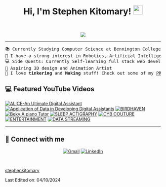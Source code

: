 <h1 align="center">
Hi, I'm Stephen Kitomary!
	<a href="https://github.com/StephenKitomary" target="_self">
		<img src="https://media.giphy.com/media/hvRJCLFzcasrR4ia7z/giphy.gif" width="30">
	</a>
</h1>

<br/>
<p align="center">
	<a href="https://github.com/StephenKitomary">
		<img src="https://readme-typing-svg.herokuapp.com?font=Fira+Code&pause=1000&center=true&width=435&lines=Computer+Science+Student;Maker+and+Tinkerer;3D+Art+Lover!">
	</a>
</p>

<hr>

<pre>
📚 Currently Studying Computer Science at Bennington College
📝 I have a strong interest in Robotics, Artificial Intelligence, Industrial Designs and Fabrication
💻 Side Quests: Currently Self-learning full stack web development, AI and ML concepts
🎨 Aspiring 3D design and Animation Artist
🤔 I love <b>tinkering</b> and <b>Making</b> stuff! Check out some of my <a href="https://techmasterevent.com/stephen.kitomary" target="_blank">PROJECTS!</a>
</pre>
## 💻 Featured YouTube Videos
<!-- BEGIN YOUTUBE-CARDS -->
[![ALICE-An Ultimate Digital Assistant](https://ytcards.demolab.com/?id=Jqj4ZOpHNk0&title=ALICE+-+An+Ultimate+digital+Assistant&lang=en&background_color=%230d1117&title_color=%23ffffff&stats_color=%23dedede&max_title_lines=1&width=250&border_radius=5&duration=436 "ALICE- An Ultimate Digital Assistant")](https://youtu.be/Jqj4ZOpHNk0)
[![Application of Data in Developing Digital Assistants](https://ytcards.demolab.com/?id=PjfCnPEYg24&title=Application+of+Data+in+Developing+digital+Assistants&lang=en&background_color=%230d1117&title_color=%23ffffff&stats_color=%23dedede&max_title_lines=1&width=250&border_radius=5&duration=436 "Application of Data in Developing digital Assistants")](https://youtu.be/PjfCnPEYg24)
[![BIRDHAVEN](https://ytcards.demolab.com/?id=9laVmALRFxA&title=BIRDHAVEN&lang=en&timestamp=1721941703&background_color=%230d1117&title_color=%23ffffff&stats_color=%23dedede&max_title_lines=1&width=250&border_radius=5 "BIRDHAVENr")](https://www.youtube.com/watch?v=CR0Vb_syjkM)
[![Beky  A piano Tutor](https://ytcards.demolab.com/?id=CR0Vb_syjkM&title=Beky++A+piano+Tutor&lang=en&timestamp=1721941703&background_color=%230d1117&title_color=%23ffffff&stats_color=%23dedede&max_title_lines=1&width=250&border_radius=5 "Beky  A piano Tutor")](https://www.youtube.com/watch?v=CR0Vb_syjkM)
[![SLEEP ACTIGRAPHY](https://ytcards.demolab.com/?id=OKCVQZ7DdfY&title=SLEEP+ACTIGRAPHY&lang=en&timestamp=1726826655&background_color=%230d1117&title_color=%23ffffff&stats_color=%23dedede&max_title_lines=1&width=250&border_radius=5 "SLEEP ACTIGRAPHY")](https://www.youtube.com/watch?v=OKCVQZ7DdfY)
[![CYB COUTURE](https://ytcards.demolab.com/?id=eUhtVbehtGg&title=CYB+COUTURE&lang=en&timestamp=1713556792&background_color=%230d1117&title_color=%23ffffff&stats_color=%23dedede&max_title_lines=1&width=250&border_radius=5 "CYB COUTURE")](https://www.youtube.com/watch?v=eUhtVbehtGg)
[![ENTERTAINMENT](https://ytcards.demolab.com/?id=9JZ9R_C8-XU&title=ENTERTAINMENT&lang=en&timestamp=1726826663&background_color=%230d1117&title_color=%23ffffff&stats_color=%23dedede&max_title_lines=1&width=250&border_radius=5 "ENTERTAINMENT")](https://www.youtube.com/watch?v=9JZ9R_C8-XU)
[![DATA STREAMING](https://ytcards.demolab.com/?id=b7Cp_K2Z_jU&title=DATA+STREAMING&lang=en&timestamp=1726826658&background_color=%230d1117&title_color=%23ffffff&stats_color=%23dedede&max_title_lines=1&width=250&border_radius=5 "DATA STREAMING")](https://www.youtube.com/watch?v=b7Cp_K2Z_jU)





<!-- END YOUTUBE-CARDS -->
<hr>

## 🤝 Connect with me
<p align="center">
	<a href="mailto:kitomarystephen@gmail.com"><img img src="https://skillicons.dev/icons?i=gmail" alt="Gmail"/></a>
	<a href="https://www.linkedin.com/in/stephenkitomary/"><img src="https://skillicons.dev/icons?i=linkedin" alt="LinkedIn"/></a>
</p>

</br>
<!--
### 👨🏽‍💻 Workspace
<p>
    <a href="https://github.com/StephenKitomary"><img alt="Macbook Air M1" src="https://img.shields.io/badge/Apple-MacBook_Air_2020-999999?style=for-the-badge&logo=apple&logoColor=white"></a>
    <a href="https://github.com/StephenKitomary"><img alt="Spotify" src="https://img.shields.io/badge/Spotify-1ED760?&style=for-the-badge&logo=spotify&logoColor=white"></a>
</p>
## <a href="https://github.com/StephenKitomary"><img src="https://www.blumbergdigital.com/wp-content/uploads/2020/10/stats-graphic-statistics-business-512.png" width="30"></a> GitHub Stats
<br/>
<summary><b>⚡ stephenkitomary's Stats</b></summary>
<br/>
<p align="center">
	<a href="https://github.com/StephenKitomary">
	<img width="49.5%" src="https://github-readme-stats.vercel.app/api?username=stephenkitomary&show_icons=true" alt="stephenkitomary">
	<img width="49.5%" src="https://github-readme-streak-stats.herokuapp.com/?user=stephenkitomary" alt="stephenkitomary">
	</a>
	<br/>
</p>
<br/>
<summary><b>⚡ Activity graph</b></summary>
<br/>
<p align="center">
	<a href="https://github.com/StephenKitomary">
		<img src="https://activity-graph.herokuapp.com/graph?username=stephenkitomary&bg_color=ffffff&color=000000&line=000000&point=000000&area=true&hide_border=true" alt="stephenkitomary">
	</a>
</p>
<br/>
<summary><b>⚡ Top Languages</b></summary>
<br/>
<p align="center">
	<a href="https://github.com/StephenKitomary">
	<img src="https://github-readme-stats.vercel.app/api/top-langs/?username=stephenkitomary&langs_count=8&layout=compact" alt="stephenkitomary">
	</a>
	<br/>
<br/>
<b>Note:</b> Top languages is only a metric of the languages my public code consists of and doesn't reflect experience or skill level.
</p>
<br/>
<table style="border: none">
  <tr>
  <td width="50%" valign="top">
## Let's Work on Your Project Together!
If you have any questions about front-end web development, feel free to <a href="mailto:stephenkitomary.mohammed@gmail.com">contact me through email</a> me.
You can hire me as a freelancer on <a href="https://www.fiverr.com">Fiverr</a> or <a href="https://www.linkedin.com/in/stephenkitomary/">LinkedIn</a> to deploy your machine learning project on web.
  </td>
  <td width="50%" valign="top">
## It's not perfect, isn't it?
**<a href="https://github.com/StephenKitomary"><img alt="Feedback" src="https://img.shields.io/badge/Ask%20me-anything-1abc9c.svg"></a>**
“I think it’s very important to have a feedback loop, where you’re constantly thinking about what you’ve done and how you could be doing it better.”
– Elon Musk
  </td>
  </tr>
</table>
------
-->

[stephenkitomary](https://github.com/StephenKitomary)

Last Edited on: 04/10/2024